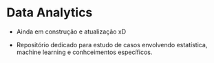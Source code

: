 # Data Analytics 

- Ainda em construção e atualização xD

* Repositório dedicado para estudo de casos envolvendo estatística, machine learning e conhceimentos específicos. 

